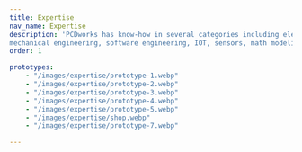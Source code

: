 ```yaml
---
title: Expertise
nav_name: Expertise
description: 'PCDworks has know-how in several categories including electrical engineering,
mechanical engineering, software engineering, IOT, sensors, math modeling, and prototyping'
order: 1

prototypes:
    - "/images/expertise/prototype-1.webp"
    - "/images/expertise/prototype-2.webp"
    - "/images/expertise/prototype-3.webp"
    - "/images/expertise/prototype-4.webp"
    - "/images/expertise/prototype-5.webp"
    - "/images/expertise/shop.webp"
    - "/images/expertise/prototype-7.webp"

---
```


<text-image image="/images/expertise/coreteam.webp">
<template v-slot:left>

## Yeah, we've
# Got know-how
<br/>

Truly breakthrough product development
requires high quality engineering capabilities and
services. As a knowledge-based company, we
use a stage-gate approach that involves constant
testing, refinement, and communication.

At PCDworks, we have the team, technology, and
tenacity to take on even the most impossible
engineering challenges.


</template>
</text-image>

<image-text image="/images/expertise/expertise-2.webp" trim>
<template v-slot:right>

## Electrical Engineering
<br/>

Because many of our solutions require
electro-mechanical subsystems, we maintain strong
electrical engineering capabilities across a range of
disciplines including firmware design, software design,
RF communication, and analog communication
systems. Our capabilities include:

* Electronic design and simulation
* Embedded software development
* PCB design and rapid prototyping
* Sensor design, mote design, and programming
* Wireless communication systems design
* Intelligent wireless ad hoc networks
* Positioning systems design
* Power consumption optimization
* RF, Microwave
* Control system design

</template>
</image-text>

<text-image image="/images/expertise/expertise-3.webp" trim>
<template v-slot:left>

## Mechanical Engineering
<br/>

With extensive engineering capabilities, we provide a
full range of services, including 3D CAD layouts,
electronic circuit design, analytical modeling, and
multi-physics simulation. Our mechanical engineering
team is dedicated to quickly producing strong designs
and performing engineering calculations to verify your
concept’s validity. Capabilities include:

* Analytical Modeling
* Solid Modeling
* Multi-physics FEA (Heat transfer, stress/strain, vibration and fatigue, CFD)
* Design for Manufacturing
* Computational Fluid Dynamic Modeling

<br/>
<v-row>
<v-col>

Our engineers are experts at all the standard mechanical engineering disciplines:

* Mechanics
* Kinematics
* Structural Analysis
* Mechatronics
* Thermal and Fluid Dynamics
* Material Science

</v-col>
<v-col>

In addition, we have local outsider consultants and have worked in:


* Vibration
* Acoustics
* Surface Treatments
* Tribology
* Electrohydraulics

</v-col>
</v-row>

</template>
</text-image>

<image-text image="/images/expertise/expertise-4.webp" trim>
<template v-slot:right>

## Mathematical Modeling
<br/>

Mathematical modeling is a valuable tool to use when
tackling problems that have plagued industries for
years. It's especially beneficial for complex and
high-risk New Product Development projects. After all,
what we learn from mathematical simulations enables
us to mitigate as much risk as possible before the
design and building process even begins. Our
capabilities include:

* COMSOL Multiphysics Modules
* AC/DC Module
* Heat Transfer Module
* Structural Mechanics Module
* CFD Module
* Mixer Module
* Optimization Library
* Material Library

</template>
</image-text>

<text-image image="/images/expertise/expertise-5.webp" trim>
<template v-slot:left>

## Sensors and IoT
<br/>

In our state-of-the-art research and development
lab, it's possible to design, prototype, and evaluate
concepts that enable devices and machines to
communicate over the internet. We have the
engineering and technological know-how to design
sensors, gather and clean data, and develop the
communication layers and user interface to create
an loT product from scratch.

</template>
</text-image>

<image-text image="/images/expertise/dashboard.webp" trim>
<template v-slot:right>

## Software Engineering
<br/>

Cross-platform desktop applications for Linux, macOS, Windows

Mobile applications for Android and iOS

We've developed embedded systems on several different platforms from a wide variety of companies including: Nordic Semiconductor, Texas Instruments, NXP,  STMicroelectronics


Fullstack web development
* Vue.js
* React / Fulcro
* Clojure / ClojureScript
* Ruby on Rails
* PostgreSQL / SQL Server
* Cassandra
* Docker

</template>
</image-text>

<text-image :images="prototypes" trim>
<template v-slot:left>

## Prototyping and Testing
<br/>

PCDworks has full prototyping capability, from electronic circuits to heavy metal.
Also full prototype test lab with complete NI setup

* Automatice Pick and Place machine with reflow oven
* Voltera circuit printer
* Complete machine shop
* 4 axis CNC mill and manual mill
* CNC and manual lathes
* Welding- TIG, MIG, Oxy-Acetylene, Stick
* Plasma cutting
* Metal casting- sand and investment
* Complete wood shop
* CNC router


</template>
</text-image>
